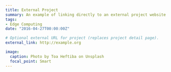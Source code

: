 ```yaml
---
title: External Project
summary: An example of linking directly to an external project website using `external_link`.
tags:
- Edge Computing
date: "2016-04-27T00:00:00Z"

# Optional external URL for project (replaces project detail page).
external_link: http://example.org

image:
  caption: Photo by Toa Heftiba on Unsplash
  focal_point: Smart
---
```

